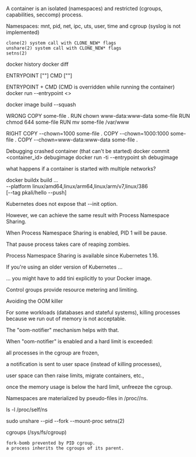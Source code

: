 
A container is an isolated (namespaces) and restricted (cgroups, capabilities, seccomp) process.

Namespaces: mnt, pid, net, ipc, uts, user, time and cgroup (syslog is not implemented)

    clone(2) system call with CLONE_NEW* flags
    unshare(2) system call with CLONE_NEW* flags
    setns(2)

docker history
docker diff

ENTRYPOINT [""]
CMD [""]

ENTRYPOINT + CMD (CMD is overridden while running the container) 
docker run --entrypoint <>

docker image build --squash

WRONG
COPY some-file .
RUN chown www-data:www-data some-file
RUN chmod 644 some-file
RUN mv some-file /var/www

RIGHT 
COPY --chown=1000 some-file .
COPY --chown=1000:1000 some-file .
COPY --chown=www-data:www-data some-file .

Debugging crashed container (that can't be started)
docker commit <container_id> debugimage
docker run -ti --entrypoint sh debugimage


what happens if a container is started with multiple networks?

docker buildx build … \
       --platform linux/amd64,linux/arm64,linux/arm/v7,linux/386 \
       [--tag pkali/hello --push]


Kubernetes does not expose that --init option.

However, we can achieve the same result with Process Namespace Sharing.

When Process Namespace Sharing is enabled, PID 1 will be pause.

That pause process takes care of reaping zombies.

Process Namespace Sharing is available since Kubernetes 1.16.

If you're using an older version of Kubernetes ...

... you might have to add tini explicitly to your Docker image.





Control groups provide resource metering and limiting.

Avoiding the OOM killer

For some workloads (databases and stateful systems), killing processes because we run out of memory is not acceptable.

The "oom-notifier" mechanism helps with that.

When "oom-notifier" is enabled and a hard limit is exceeded:

all processes in the cgroup are frozen,

a notification is sent to user space (instead of killing processes),

user space can then raise limits, migrate containers, etc.,

once the memory usage is below the hard limit, unfreeze the cgroup.





Namespaces are materialized by pseudo-files in /proc/<pid>/ns.

ls -l /proc/self/ns



sudo unshare --pid --fork --mount-proc
    setns(2) 


cgroups (/sys/fs/cgroup)

    fork-bomb prevented by PID cgroup.
    a process inherits the cgroups of its parent.
